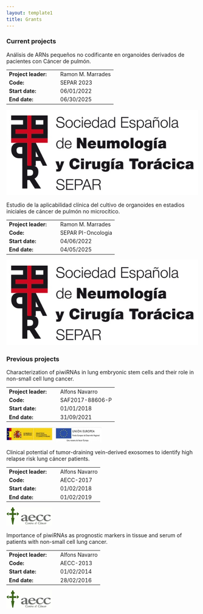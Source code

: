 ```yaml
---
layout: template1
title: Grants
---
```


### Current projects

<div class="jumbotron">
    <p> 
Análisis de ARNs pequeños no codificante en organoides derivados de pacientes con Cáncer de pulmón.  
</p> 

<table>
	<tr>
		<td><b>Project leader: </b></td> <td></td><td>&nbsp; Ramon M. Marrades</td>
	</tr>
	<tr>
		<td><b>Code: </b></td><td></td> <td>&nbsp; SEPAR 2023</td>
		</tr>
	<tr>
		<td><b>Start date: </b></td><td></td> <td>&nbsp; 06/01/2022 </td>
		</tr>
	<tr>
		<td><b>End date: </b></td><td></td> <td>&nbsp; 06/30/2025</td>
	</tr>
</table>
    <a href="https://www.separ.es">
	<img data-u="image" src="../assets/logos/SEPAR.jpeg"/>
      </a>
</div>


<div class="jumbotron">
    <p> 
Estudio de la aplicabilidad clínica del cultivo de organoides en estadios iniciales de cáncer de pulmón no microcítico.
</p> 

<table>
	<tr>
		<td><b>Project leader: </b></td> <td></td><td>&nbsp; Ramon M. Marrades</td>
	</tr>
	<tr>
		<td><b>Code: </b></td><td></td> <td>&nbsp; SEPAR PI-Oncologia</td>
		</tr>
	<tr>
		<td><b>Start date: </b></td><td></td> <td>&nbsp; 04/06/2022 </td>
		</tr>
	<tr>
		<td><b>End date: </b></td><td></td> <td>&nbsp; 04/05/2025</td>
	</tr>
</table>
    <a href="https://www.separ.es">
	<img data-u="image" src="../assets/logos/SEPAR.jpeg"/>
      </a>
</div>


### Previous projects

<div class="jumbotron">
    <p> 
Characterization of piwiRNAs in lung embryonic stem cells and their role in non-small cell lung cancer.
</p> 

<table>
	<tr>
		<td><b>Project leader: </b></td> <td></td><td>&nbsp; Alfons Navarro</td>
	</tr>
	<tr>
		<td><b>Code: </b></td><td></td> <td>&nbsp; SAF2017-88606-P </td>
		</tr>
	<tr>
		<td><b>Start date: </b></td><td></td> <td>&nbsp; 01/01/2018 </td>
		</tr>
	<tr>
		<td><b>End date: </b></td><td></td> <td>&nbsp; 31/09/2021</td>
	</tr>
</table>
    <a href="https://portal.mineco.gob.es/es-es/Paginas/index.aspx">
	<img data-u="image" src="../assets/logos/ministeri.jpg"/>
      </a>
</div>

<div class="jumbotron">
    <p> 
Clinical potential of tumor-draining vein-derived exosomes to identify high relapse risk lung cáncer patients.
</p> 

<table>
	<tr>
		<td><b>Project leader: </b></td> <td></td><td>&nbsp; Alfons Navarro</td>
	</tr>
	<tr>
		<td><b>Code: </b></td> <td></td><td>&nbsp; AECC-2017 </td>
		</tr>
	<tr>
		<td><b>Start date: </b></td> <td></td><td>&nbsp; 01/02/2018 </td>
		</tr>
	<tr>
		<td><b>End date: </b></td> <td></td><td>&nbsp; 01/02/2019</td>
	</tr>
</table>
    <a href="https://www.contraelcancer.es/es/sobre-nosotros/donde-estamos/sede-barcelona">
	<img data-u="image" src="../assets/logos/AECC.png"/>
      </a>
</div>

<div class="jumbotron">
    <p> 
Importance of piwiRNAs as prognostic markers in tissue and serum of patients with non-small cell lung cancer.
</p> 

<table>
	<tr>
		<td><b>Project leader: </b></td> <td></td><td>&nbsp; Alfons Navarro</td>
	</tr>
	<tr>
		<td><b>Code: </b></td> <td></td><td>&nbsp; AECC-2013 </td>
		</tr>
	<tr>
		<td><b>Start date: </b></td> <td></td><td>&nbsp; 01/02/2014 </td>
		</tr>
	<tr>
		<td><b>End date: </b></td> <td></td><td>&nbsp; 28/02/2016</td>
	</tr>
</table>
    <a href="https://www.contraelcancer.es/es/sobre-nosotros/donde-estamos/sede-barcelona">
	<img data-u="image" src="../assets/logos/AECC.png"/>
      </a>
</div>


